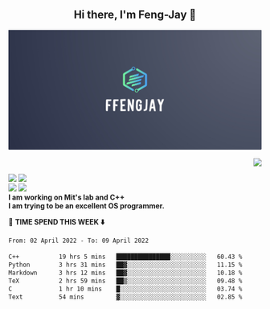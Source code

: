 <h2 align="center"> Hi there, I'm Feng-Jay 👋 </h2>  

![](https://github.com/Feng-Jay/DataStruct/blob/master/Image/1.png)  

<img align="right" src="https://github-readme-stats.vercel.app/api?username=Feng-Jay&show_icons=true&icon_color=CE1D2D&text_color=718096&bg_color=ffffff&hide_title=true" />


&emsp;

![](https://visitor-badge.glitch.me/badge?page_id=Feng-Jay.readme)
![](https://img.shields.io/badge/Concentrate-Cpp-blue)  
![](https://img.shields.io/badge/Rust-primer-orange)
![](https://img.shields.io/badge/Target-OS-9cf)  
**I am working on Mit's lab and C++**  
**I am trying to be an excellent OS programmer.**  


📘 **TIME SPEND THIS WEEK ⬇️**
<!--START_SECTION:waka-->

```text
From: 02 April 2022 - To: 09 April 2022

C++           19 hrs 5 mins   ███████████████░░░░░░░░░░   60.43 %
Python        3 hrs 31 mins   ██▓░░░░░░░░░░░░░░░░░░░░░░   11.15 %
Markdown      3 hrs 12 mins   ██▓░░░░░░░░░░░░░░░░░░░░░░   10.18 %
TeX           2 hrs 59 mins   ██▒░░░░░░░░░░░░░░░░░░░░░░   09.48 %
C             1 hr 10 mins    █░░░░░░░░░░░░░░░░░░░░░░░░   03.74 %
Text          54 mins         ▓░░░░░░░░░░░░░░░░░░░░░░░░   02.85 %
```

<!--END_SECTION:waka-->
